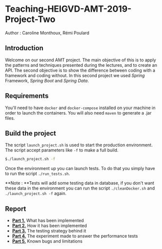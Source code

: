 # Teaching-HEIGVD-AMT-2019-Project-Two
Author : Caroline Monthoux, Rémi Poulard

## Introduction

Welcome on our second AMT project. The main objective of this is to apply the patterns and techniques presented during the lectures, and to create an API. The second objective is to show the difference between coding with a framework and coding without. In this second project we used _Spring_ Framework, _Spring Boot_ and _Spring Data_. 

## Requirements

You'll need to have `docker` and `docker-compose` installed on your machine in order to launch the containers. You will also need `maven` to generate a .jar files.

## Build the project

The script `launch_project.sh` is used to start the production environment. The script accept parameters like `-f` to make a full build.

```bash
$./launch_project.sh -f
```

Once the environment up you can launch tests. To do that you simply have to run the script `./run_tests.sh`. 

**Note : **Tests will add some testing data in database, if you don't want these data in the environment you can run the script `./cleanDocker.sh` and `./launch_project.sh -f` again.

## Report

* [**Part 1.**](doc/apiDocumentation.md) What has been implemented
* **[Part 2.](doc/apiImplementation.md)** How it has been implemented
* **[Part 3.](doc/apiTests.md)** The testing strategy behind it
* **[Part 4.](doc/EXPERIMENT.md)** The experiment made to answer the performance tests
* **[Part 5.](doc/BUGS_LIMITATIONS.md)** Known bugs and limitations





